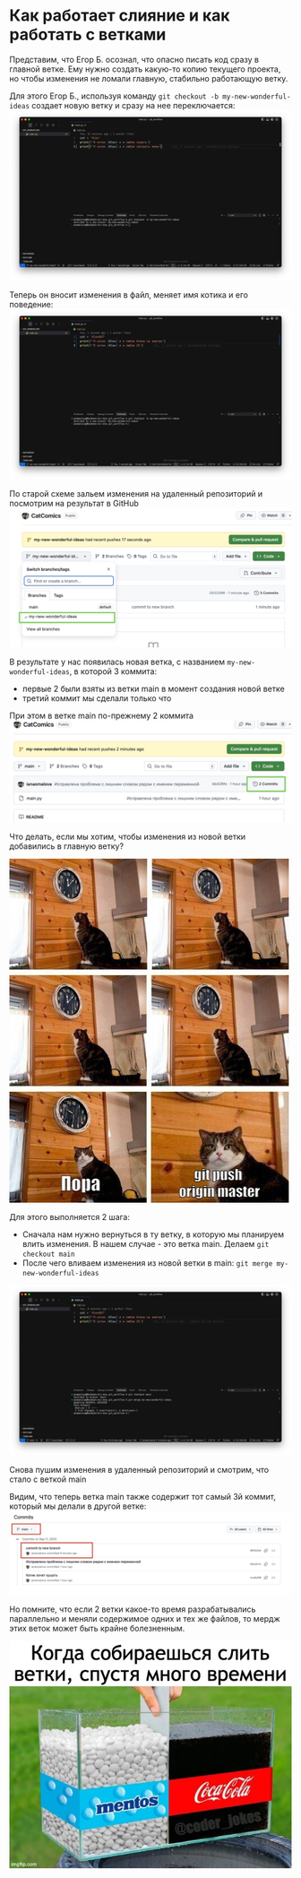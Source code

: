 # Как работает слияние и как работать с ветками

Представим, что Егор Б. осознал, что опасно писать код сразу в главной ветке. Ему нужно создать какую-то копию текущего проекта, но чтобы изменения не ломали главную, стабильно работающую ветку.

Для этого Егор Б., используя команду `git checkout -b my-new-wonderful-ideas` создает новую ветку и сразу на нее переключается:
![Новая ветка](../images/NB1.jpg)

Теперь он вносит изменения в файл, меняет имя котика и его поведение:
![Новая ветка](../images/NB2.jpg)

По старой схеме зальем изменения на удаленный репозиторий и посмотрим на результат в GitHub
![Новая ветка](../images/NB3.jpg)

В результате у нас появилась новая ветка, с названием `my-new-wonderful-ideas`, в которой 3 коммита:

- первые 2 были взяты из ветки main в момент создания новой ветке
- третий коммит мы сделали только что

При этом в ветке main по-прежнему 2 коммита
![Новая ветка](../images/NB4.jpg)

Что делать, если мы хотим, чтобы изменения из новой ветки добавились в главную ветку?

![Merge master](../images/mergemaster.jpeg)

Для этого выполняется 2 шага:

- Сначала нам нужно вернуться в ту ветку, в которую мы планируем влить изменения. В нашем случае - это ветка main.
  Делаем `git checkout main`
- После чего вливаем изменения из новой ветки в main: `git merge my-new-wonderful-ideas`

![Новая ветка](../images/NB5.jpg)

Снова пушим изменения в удаленный репозиторий и смотрим, что стало с веткой main

Видим, что теперь ветка main также содержит тот самый 3й коммит, который мы делали в другой ветке:
![Новая ветка](../images/NB6.jpg)

Но помните, что если 2 ветки какое-то время разрабатывались параллельно и меняли содержимое одних и тех же файлов, то мердж этих веток 
может быть крайне болезненным.

![Merge master](../images/mergebum.jpg)
